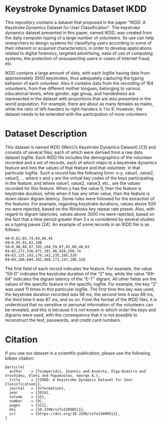 # Keystroke Dynamics Dataset IKDD
This repository contains a dataset that proposed in the paper  "IKDD: A Keystroke Dynamics Dataset for User Classification". The keystroke dynamics dataset presented in this paper, named IKDD, was created from the daily computer typing of a large number of volunteers. Its use can help researchers to design systems for classifying users according to some of their inherent or acquired characteristics, in order to develop applications related to digital forensics, targeted advertising, ease of use of computing systems, the protection of unsuspecting users in cases of Internet fraud, etc.

IKDD contains a large amount of data, with each logfile having data from approximately 3500 keystrokes, thus adequately capturing the typing behavior of each volunteer. Also it contains data from the recording of 164 volunteers, from five different mother tongues, belonging to various educational levels, while gender, age group, and handedness are represented in the dataset with proportions that are also presented in the world population. For example, there are about as many females as males, while the ratio of left-handers to right-handers is 1 to 9. However, the dataset needs to be extended with the participation of more volunteers.

# Dataset Description
This dataset is named IKDD (IRecU’s Keystroke Dynamics Dataset) [23] and consists of several files, each of which were derived from a raw data dataset logfile. Each IKDD file includes the demographics of the volunteer recorded and a set of records, each of which maps to a keystroke dynamics feature and lists the values of that feature and that volunteer, in that particular logfile. Such a record has the following form:
x–y, value1, value2, value3, …	where x and y are the virtual key codes of the keys participating in the feature, and where value1, value2, value3, etc., are the values recorded for this feature. When y has the value 0, then the feature is keystroke duration, while when it has any other value, then the feature is down–down digram latency.
Some rules were followed for the extraction of the features. For example, regarding keystroke durations, values above 500 ms were rejected, based on the Windows key repeat rate preset. Also, with regard to digram latencies, values above 3000 ms were rejected, based on the fact that a time period greater than 3 s is considered by several studies as a typing pause [24].
An example of some records in an IKDD file is as follows:
```
48–0,62,65,74,64,60,45
49–0,95,91,82,108
50–0,98,88,87,103,104,59,87,65,60,48,83
69–82,272,316,671,391,96,928,550,74
69–83,125,193,170,142,235,168,310
69–84,180,604,362,409,171,147,190,158
```
The first field of each record indicates the feature. For example, the value “50–0” indicates the keystroke duration of the “2” key, while the value “69–84” indicates the digram latency of the “E–T” digram. All other fields are the values of the specific feature in the specific logfile. For example, the key “2” was used 11 times in this particular logfile. The first time this key was used, the keystroke duration recorded was 98 ms, the second time it was 88 ms, the third time it was 87 ms, and so on.
From the format of the IKDD files, it is understood that no sensitive or personal information of the volunteers can be revealed, and this is because it is not known in which order the keys and digrams were used, with the consequence that it is not possible to reconstruct the text, passwords, and credit card numbers.

# Citation
If you use our dataset in a scientific publication, please use the following bibtex citation:
```
@article{
  author    = {Tsimperidis, Ioannis and Asvesta, Olga-Dimitra and Vrochidou, Eleni and Papakostas, George A.},
  title     = {{IKDD: A Keystroke Dynamics Dataset for User Classification}},
  journal   = {Information},
  year      = {2024},
  volume    = {15},
  number    = {9},
  pages     = {511},
  doi       = {10.3390/info15090511},
  url       = {https://doi.org/10.3390/info15090511},
}
```
